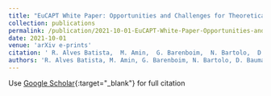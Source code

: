 ```yaml
---
title: "EuCAPT White Paper: Opportunities and Challenges for Theoretical Astroparticle Physics in the Next Decade"
collection: publications
permalink: /publication/2021-10-01-EuCAPT-White-Paper-Opportunities-and-Challenges-for-Theoretical-Astroparticle-Physics-in-the-Next-Decade
date: 2021-10-01
venue: 'arXiv e-prints'
citation: ' R. Alves Batista,  M. Amin,  G. Barenboim,  N. Bartolo,  D. Baumann,  A. Bauswein,  E. Bellini,  D. Benisty,  G. Bertone,  P. Blasi,  C. B\&quot;ohmer,  \vZ. Bo\vsnjak,  T. Bringmann,  C. Burrage,  M. Bustamante,  J. Calder\&apos;on Bustillo,  C. Byrnes,  F. Calore,  R. Catena,  D. Cerde\~no,  S. Cerri,  M. Chianese,  K. Clough,  A. Cole,  P. Coloma,  A. Coogan,  L. Covi,  D. Cutting,  A. Davis,  C. de Rham,  A. di Matteo,  G. Dom\`enech,  M. Drewes,  T. Dietrich,  T. Edwards,  I. Esteban,  R. Erdem,  C. Evoli,  M. Fasiello,  S. Feeney,  R. Ferreira,  A. Fialkov,  N. Fornengo,  S. Gabici,  T. Galatyuk,  D. Gaggero,  D. Grasso,  C. Gu\&apos;epin,  J. Harz,  M. Herrero-Valea,  T. Hinderer,  N. Hogg,  D. Hooper,  F. Iocco,  J. Isern,  K. Karchev,  B. Kavanagh,  M. Korsmeier,  K. Kotera,  K. Koyama,  B. Krishnan,  J. Lesgourgues,  J. Levi Said,  L. Lombriser,  C. Lorenz,  S. Manconi,  M. Mapelli,  A. Marcowith,  S. Markoff,  D. Marsh,  M. Martinelli,  C. Martins,  J. Matthews,  A. Meli,  O. Mena,  J. Mifsud,  M. Miller Bertolami,  P. Millington,  P. Moesta,  K. Nippel,  V. Niro,  E. O&apos;Connor,  F. Oikonomou,  C. Paganini,  G. Pagliaroli,  P. Pani,  C. Pfrommer,  S. Pascoli,  L. Pinol,  L. Pizzuti,  R. Porto,  A. Pound,  F. Quevedo,  G. Raffelt,  A. Raccanelli,  E. Ramirez-Ruiz,  M. Raveri,  S. Renaux-Petel,  A. Ricciardone,  A. Rida Khalifeh,  A. Riotto,  R. Roiban,  J. Rubio,  M. Sahl\&apos;en,  N. Sabti,  L. Sagunski,  N. \vSar\vcevi\&apos;c,  K. Schmitz,  P. Schwaller,  T. Schwetz,  A. Sedrakian,  E. Sellentin,  A. Serenelli,  P. Serpico,  E. Sfakianakis,  S. Shalgar,  A. Silvestri,  I. Tamborra,  K. Tanidis,  D. Teresi,  A. Tokareva,  L. Tolos,  S. Trojanowski,  R. Trotta,  C. Uhlemann,  F. Urban,  F. Vernizzi,  A. van Vliet,  F. Villante,  A. Vincent,  J. Vink,  E. Vitagliano,  C. Weniger,  A. Wickenbrock,  W. Winter,  S. Zell,  M. Zeng, &quot;EuCAPT White Paper: Opportunities and Challenges for Theoretical Astroparticle Physics in the Next Decade.&quot; arXiv e-prints, 2021.'
authors: 'R. Alves Batista, M. Amin, G. Barenboim, N. Bartolo, D. Baumann, A. Bauswein, E. Bellini, D. Benisty, G. Bertone, P. Blasi, C. B\&quot;ohmer, \vZ. Bo\vsnjak, T. Bringmann, C. Burrage, M. Bustamante, J. Calder\&apos;on Bustillo, C. Byrnes, F. Calore, R. Catena, D. Cerde\~no, S. Cerri, M. Chianese, K. Clough, A. Cole, P. Coloma, A. Coogan, L. Covi, D. Cutting, A. Davis, C. de Rham, A. di Matteo, G. Dom\`enech, M. Drewes, T. Dietrich, T. Edwards, I. Esteban, R. Erdem, C. Evoli, M. Fasiello, S. Feeney, R. Ferreira, A. Fialkov, N. Fornengo, S. Gabici, T. Galatyuk, D. Gaggero, D. Grasso, C. Gu\&apos;epin, J. Harz, M. Herrero-Valea, T. Hinderer, N. Hogg, D. Hooper, F. Iocco, J. Isern, K. Karchev, B. Kavanagh, M. Korsmeier, K. Kotera, K. Koyama, B. Krishnan, J. Lesgourgues, J. Levi Said, L. Lombriser, C. Lorenz, S. Manconi, M. Mapelli, A. Marcowith, S. Markoff, D. Marsh, M. Martinelli, C. Martins, J. Matthews, A. Meli, O. Mena, J. Mifsud, M. Miller Bertolami, P. Millington, P. Moesta, K. Nippel, V. Niro, E. O&apos;Connor, F. Oikonomou, C. Paganini, G. Pagliaroli, P. Pani, C. Pfrommer, S. Pascoli, L. Pinol, L. Pizzuti, R. Porto, A. Pound, F. Quevedo, G. Raffelt, A. Raccanelli, E. Ramirez-Ruiz, M. Raveri, S. Renaux-Petel, A. Ricciardone, A. Rida Khalifeh, A. Riotto, R. Roiban, J. Rubio, M. Sahl\&apos;en, N. Sabti, L. Sagunski, N. \vSar\vcevi\&apos;c, K. Schmitz, P. Schwaller, T. Schwetz, A. Sedrakian, E. Sellentin, A. Serenelli, P. Serpico, E. Sfakianakis, S. Shalgar, A. Silvestri, I. Tamborra, K. Tanidis, D. Teresi, A. Tokareva, L. Tolos, S. Trojanowski, R. Trotta, C. Uhlemann, F. Urban, F. Vernizzi, A. van Vliet, F. Villante, A. Vincent, J. Vink, E. Vitagliano, C. Weniger, A. Wickenbrock, W. Winter, S. Zell, M. Zeng, '
---
```

Use [Google Scholar](https://scholar.google.com/scholar?q=EuCAPT+White+Paper:+Opportunities+and+Challenges+for+Theoretical+Astroparticle+Physics+in+the+Next+Decade){:target="_blank"} for full citation